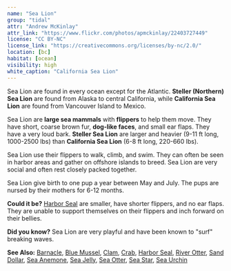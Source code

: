 ```yaml
---
name: "Sea Lion"
group: "tidal"
attr: "Andrew McKinlay"
attr_link: "https://www.flickr.com/photos/apmckinlay/22403727449"
license: "CC BY-NC"
license_link: "https://creativecommons.org/licenses/by-nc/2.0/"
location: [bc]
habitat: [ocean]
visibility: high
white_caption: "California Sea Lion"
---
```

Sea Lion are found in every ocean except for the Atlantic. **Steller (Northern) Sea Lion** are found from Alaska to central California, while **California Sea Lion** are found from Vancouver Island to Mexico.

Sea Lion are **large sea mammals** with **flippers** to help them move. They have short, coarse brown fur, **dog-like faces**, and small ear flaps. They have a very loud bark. **Steller Sea Lion** are larger and heavier (9-11 ft long, 1000-2500 lbs) than **California Sea Lion** (6-8 ft long, 220-660 lbs).

Sea Lion use their flippers to walk, climb, and swim. They can often be seen in harbor areas and gather on offshore islands to breed. Sea Lion are very social and often rest closely packed together.

Sea Lion give birth to one pup a year between May and July. The pups are nursed by their mothers for 6-12 months.

**Could it be?** [Harbor Seal](/animals/harbseal/) are smaller, have shorter flippers, and no ear flaps. They are unable to support themselves on their flippers and inch forward on their bellies.

**Did you know?** Sea Lion are very playful and have been known to "surf" breaking waves.

<!-- generated, do not edit -->
**See Also:**
[Barnacle](/animals/barnacle/),
[Blue Mussel](/animals/blumussel/),
[Clam](/animals/clam/),
[Crab](/animals/crab/),
[Harbor Seal](/animals/harbseal/),
[River Otter](/animals/rivotter/),
[Sand Dollar](/animals/sandolr/),
[Sea Anemone](/animals/seaanem/),
[Sea Jelly](/animals/seajelly/),
[Sea Otter](/animals/seaotter/),
[Sea Star](/animals/seastar/),
[Sea Urchin](/animals/seaurch/)
